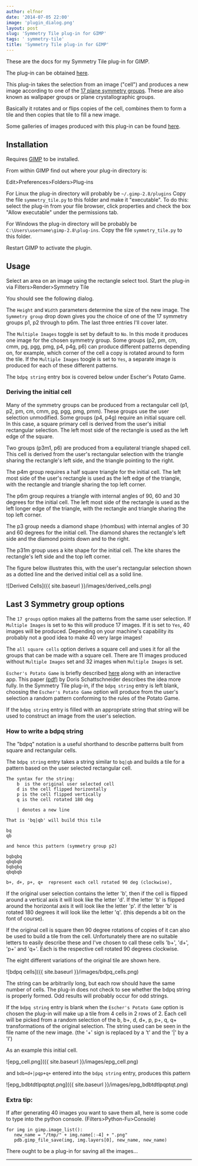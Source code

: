 ```yaml
---
author: elfnor
date: '2014-07-05 22:00'
image: 'plugin_dialog.png'
layout: post
slug: 'Symmetry Tile plug-in for GIMP'
tags: ' symmetry-tile'
title: 'Symmetry Tile plug-in for GIMP'
---
```


These are the docs for my Symmetry Tile plug-in for GIMP.

The plug-in can be obtained [here](https://www.github.com/elfnor/symmetrytile).

This plug-in takes the selection from an image (\"cell\") and produces a new image according to
one of the [17 plane symmetry groups](http://en.wikipedia.org/wiki/Wallpaper_groups). These are also known as wallpaper groups or plane crystallographic groups.

Basically it rotates and or flips copies of the cell, combines them to form a tile and then copies that tile to fill a new image.

Some galleries of images produced with this plug-in can be found [here](http://elfnor.github.io/symmetrytilegallery).

## Installation

Requires [GIMP](http://www.gimp.org/) to be installed.

From within GIMP find out where your plug-in directory is:

Edit\>Preferences\>Folders\>Plug-ins

For Linux the plug-in directory will probably be `~/.gimp-2.8/plugins`
Copy the file `symmetry_tile.py` to this folder and make it \"executable\". To do this: select the plug-in from your file browser, click properties and check the box \"Allow executable\" under the permissions tab.

For Windows the plug-in directory will be probably be `C:\Users\username\gimp-2.8\plug-ins`. Copy the file `symmetry_tile.py` to this folder.

Restart GIMP to activate the plugin.

## Usage

Select an area on an image using the rectangle select tool.
Start the plug-in via Filters\>Render\>Symmetry Tile

You should see the following dialog.

The `Height` and `Width` parameters determine the size of the new image.
The `Symmetry group` drop down gives you the choice of one of the 17 symmetry groups p1, p2 through to p6m. The last three entries I\'ll cover later.

The `Multiple Images` toggle is set by default to `No`. In this mode it produces one image for the chosen symmetry group. Some groups (p2, pm, cm, cmm, pg, pgg, pmg, p4, p4g, p6) can produce different patterns depending on, for example, which corner of the cell a copy is rotated around to form the tile. If the `Multiple Images` toogle is set to `Yes`, a separate image is produced for each of these different patterns.

The `bdpq string` entry box is covered below under Escher\'s Potato Game.

### Deriving the initial cell

Many of the symmetry groups can be produced from a rectangular cell (p1, p2, pm, cm, cmm, pg, pgg, pmg, pmm). These groups use the user selection unmodified. Some groups (p4, p4g) require an initial square cell. In this case, a square primary cell is derived from the user\'s initial rectangular selection. The left most side of the rectangle is used as the left edge of the square.

Two groups (p3m1, p6) are produced from a equilateral triangle shaped cell. This cell is derived from the user\'s rectangular selection with the triangle sharing the rectangle\'s left side, and the triangle pointing to the right.

The p4m group requires a half square triangle for the initial cell. The left most side of the user\'s rectangle is used as the left edge of the triangle, with the rectangle and triangle sharing the top left corner.

The p6m group requires a triangle with internal angles of 90, 60 and 30 degrees for the initial cell. The left most side of the rectangle is used as the left longer edge of the triangle, with the rectangle and triangle sharing the top left corner.

The p3 group needs a diamond shape (rhombus) with internal angles of 30 and 60 degrees for the initial cell. The diamond shares the rectangle\'s left side and the diamond points down and to the right.

The p31m group uses a kite shape for the initial cell. The kite shares the rectangle\'s left side and the top left corner.

The figure below illustrates this, with the user\'s rectangular selection shown as a dotted line and the derived initial cell as a solid line.

![Derived Cells]({{ site.baseurl }}/images/derived_cells.png)

## Last 3 Symmetry group options

The `17 groups` option makes all the patterns from the same user selection. If `Multiple Images` is set to `No` this will produce 17 images. If it is set to `Yes`, 40 images will be produced. Depending on your machine\'s capability its probably not a good idea to make 40 very large images!

The `all square cells` option derives a square cell and uses it for all the groups that can be made with a square cell. There are 11 images produced without `Multiple Images` set and 32 images when `Multiple Images` is set.

`Escher's Potato Game` is briefly described [here](http://www.eschertiles.com/index.html) along with an interactive app. This paper [(pdf)](http://www.combinatorics.org/Volume_4/PDF/v4i2r17.pdf) by Doris Schattschneider describes the idea more fully. In the Symmetry Tile plug-in, if the `bdpq string` entry is left blank, choosing the `Escher's Potato Game` option will produce from the user\'s selection a random pattern conforming to the rules of the Potato Game.

If the `bdpq string` entry is filled with an appropriate string that string will be used to construct an image from the user\'s selection.

<a name="bdpq"></a>

### How to write a bdpq string

The \"bdpq\" notation is a useful shorthand to describe patterns built from square and rectangular cells.

The `bdpq string` entry takes a string similar to `bq|qb` and builds a tile for a pattern based on the user selected rectangular cell.

    The syntax for the string:  
        b  is the original user selected cell
        d is the cell flipped horizontally  
        p is the cell flipped vertically  
        q is the cell rotated 180 deg  
       
        | denotes a new line  
        
    That is 'bq|qb' will build this tile   

    bq  
    qb  

    and hence this pattern (symmetry group p2) 

    bqbqbq
    qbqbqb
    bqbqbq
    qbqbqb

    b+, d+, p+, q+  represent each cell rotated 90 deg (clockwise), 

If the original user selection contains the letter \'b\', then if the cell is flipped around a vertical axis it will look like the letter \'d\'. If the letter \'b\' is flipped around the horizontal axis it will look like the letter \'p\'. if the letter \'b\' is rotated 180 degrees it will look like the letter \'q\'. (this depends a bit on the font of course).

If the original cell is square then 90 degree rotations of copies of it can also be used to build a tile from the cell. Unfortunately there are no suitable letters to easily describe these and I\'ve chosen to call these cells \'b+\', \'d+\', \'p+\' and \'q+\'. Each is the respective cell rotated 90 degrees clockwise.

The eight different variations of the original tile are shown here.

![bdpq cells]({{ site.baseurl }}/images/bdpq_cells.png)

The string can be arbitrarily long, but each row should have the same number of cells. The plug-in does not check to see whether the bdpq string is properly formed. Odd results will probably occur for odd strings.

If the `bdpq string` entry is blank when the `Escher's Potato Game` option is chosen the plug-in will make up a tile from 4 cells in 2 rows of 2. Each cell will be picked from a random selection of the b, b+, d, d+, p, p+, q, q+ transformations of the original selection. The string used can be seen in the file name of the new image. (the \'+\' sign is replaced by a \'t\' and the \'\|\' by a \'l\')

As an example this initial cell.

![epg_cell.png]({{ site.baseurl }}/images/epg_cell.png)

and `bdb+d+|pqp+q+` entered into the `bdpq string` entry, produces this pattern

![epg_bdbtdtlpqptqt.png]({{ site.baseurl }}/images/epg_bdbtdtlpqptqt.png)

### Extra tip:

If after generating 40 images you want to save them all, here is some code to type into the python console. (Filters\>Python-Fu\>Console)

    for img in gimp.image_list():
       new_name = "/tmp/" + img.name[:-4] + ".png"
       pdb.gimp_file_save(img, img.layers[0], new_name, new_name)

There ought to be a plug-in for saving all the images\...

------------------------------------------------------------------------
